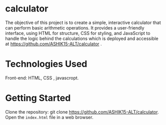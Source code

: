 # calculator

The objective of this project is to create a simple, interactive calculator that can perform basic arithmetic operations. It provides a user-friendly interface, using HTML for structure, CSS for styling, and JavaScript to handle the logic behind the calculations which is deployed and accessible at https://github.com/ASHIK15-ALT/calculator .

# Technologies Used
Front-end: HTML, CSS , javascropt.

# Getting Started
Clone the repository: git clone https://github.com/ASHIK15-ALT/calculator.
Open the `index.html` file in a web browser.
